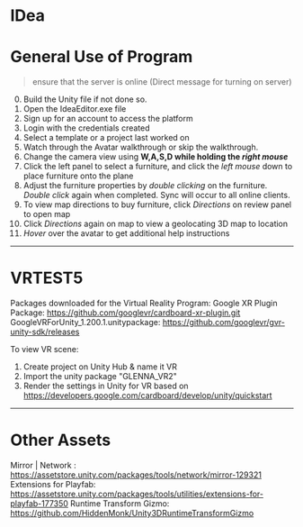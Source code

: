 # IDea

# General Use of Program
> ensure that the server is online (Direct message for turning on server) 

0. Build the Unity file if not done so. 
1. Open the IdeaEditor.exe file 
2. Sign up for an account to access the platform 
3. Login with the credentials created 
4. Select a template or a project last worked on
5. Watch through the Avatar walkthrough or skip the walkthrough.
6. Change the camera view using **W,A,S,D while holding the _right mouse_** 
7. Click the left panel to select a furniture, and click the *left mouse* down to place furniture onto the plane 
8. Adjust the furniture properties by *double clicking* on the furniture. *Double click* again when completed. Sync will occur to all online clients. 
9. To view map directions to buy furniture, click *Directions* on review panel to open map
10. Click *Directions* again on map to view a geolocating 3D map to location
11. *Hover* over the avatar to get additional help instructions

----------------------------------------------------------------------------------------------------------------

# VRTEST5

Packages downloaded for the Virtual Reality Program:
Google XR Plugin Package: https://github.com/googlevr/cardboard-xr-plugin.git  
GoogleVRForUnity_1.200.1.unitypackage: https://github.com/googlevr/gvr-unity-sdk/releases 

To view VR scene:
1. Create project on Unity Hub & name it VR
2. Import the unity package "GLENNA_VR2"
3. Render the settings in Unity for VR based on https://developers.google.com/cardboard/develop/unity/quickstart

-----------------------------------------------------------------------------------------------------------------

# Other Assets 

Mirror | Network : https://assetstore.unity.com/packages/tools/network/mirror-129321
Extensions for Playfab: https://assetstore.unity.com/packages/tools/utilities/extensions-for-playfab-177350
Runtime Transform Gizmo: https://github.com/HiddenMonk/Unity3DRuntimeTransformGizmo 
